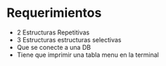 # Requerimientos
- 2 Estructuras Repetitivas
- 3 Estructuras estructuras selectivas
- Que se conecte a una DB
- Tiene que imprimir una tabla menu en la terminal